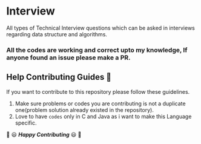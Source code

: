 # Interview
All types of Technical Interview questions which can be asked in interviews regarding data structure and algorithms.

### All the codes are working and correct upto my knowledge, If anyone found an issue please make a PR.

## Help Contributing Guides :crown:
If you want to contribute to this repository please follow these guidelines.

1. Make sure problems or codes you are contributing is not a duplicate one(problem solution already existed in the repository).
2. Love to have `codes` only in C and Java as i want to make this Language specific.

:tada:  :smiley: _**Happy Contributing**_ :smiley: :tada:
